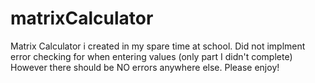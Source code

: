 # matrixCalculator
Matrix Calculator i created in my spare time at school.
Did not implment error checking for when entering values (only part I didn't complete)
However there should be NO errors anywhere else. Please enjoy!
